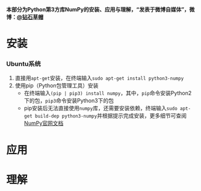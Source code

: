 **本部分为Python第3方库NumPy的安装、应用与理解，“发表于微博自媒体”，微博：[@钻石草帽](https://weibo.com/strawhatchan)**

# 安装
### Ubuntu系统
1. 直接用`apt-get`安装，在终端输入`sudo apt-get install python3-numpy`
2. 使用pip（Python包管理工具）安装
	- 在终端输入`(pip | pip3) install numpy`，其中，`pip`命令安装Python2下的包，`pip3`命令安装Python3下的包
	- pip安装后无法直接使用`numpy`库，还需要安装依赖，终端输入`sudo apt-get build-dep python3-numpy`并根据提示完成安装，更多细节可查阅[NumPy官网文档](https://docs.scipy.org/doc/numpy/)

# 应用


# 理解

